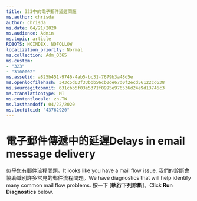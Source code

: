 ```yaml
---
title: 323中的電子郵件延遲問題
ms.author: chrisda
author: chrisda
ms.date: 04/21/2020
ms.audience: Admin
ms.topic: article
ROBOTS: NOINDEX, NOFOLLOW
localization_priority: Normal
ms.collection: Adm_O365
ms.custom:
- "323"
- "3100002"
ms.assetid: a825b451-9746-4ab5-bc31-7679b3a48d5e
ms.openlocfilehash: 343c5d63f33bbb56cb0de67d0f2ecd56122cd638
ms.sourcegitcommit: 631cbb5f03e5371f0995e976536d24e9d13746c3
ms.translationtype: MT
ms.contentlocale: zh-TW
ms.lasthandoff: 04/22/2020
ms.locfileid: "43762920"
---
```

# <a name="delays-in-email-message-delivery"></a><span data-ttu-id="d1ffb-102">電子郵件傳遞中的延遲</span><span class="sxs-lookup"><span data-stu-id="d1ffb-102">Delays in email message delivery</span></span>

<span data-ttu-id="d1ffb-103">似乎您有郵件流程問題。</span><span class="sxs-lookup"><span data-stu-id="d1ffb-103">It looks like you have a mail flow issue.</span></span> <span data-ttu-id="d1ffb-104">我們的診斷會協助識別許多常見的郵件流程問題。</span><span class="sxs-lookup"><span data-stu-id="d1ffb-104">We have diagnostics that will help identify many common mail flow problems.</span></span> <span data-ttu-id="d1ffb-105">按一下 [**執行下列診斷**]。</span><span class="sxs-lookup"><span data-stu-id="d1ffb-105">Click **Run Diagnostics** below.</span></span>
